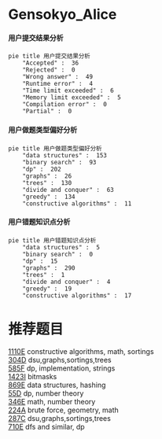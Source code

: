 # Gensokyo_Alice

<!-- tabs:start -->



#### **用户提交结果分析**

```mermaid
pie title 用户提交结果分析
    "Accepted" :  36
    "Rejected" :  0
    "Wrong answer" :  49
    "Runtime error" :  4
    "Time limit exceeded" :  6
    "Memory limit exceeded" :  5
    "Compilation error" :  0
    "Partial" :  0
```

#### **用户做题类型偏好分析**

```mermaid
pie title 用户做题类型偏好分析
    "data structures" :  153
    "binary search" :  93
    "dp" :  202
    "graphs" :  26
    "trees" :  130
    "divide and conquer" :  63
    "greedy" :  134
    "constructive algorithms" :  11
```
#### **用户错题知识点分析**

```mermaid
pie title 用户错题知识点分析
    "data structures" :  5
    "binary search" :  0
    "dp" :  15
    "graphs" :  290
    "trees" :  1
    "divide and conquer" :  4
    "greedy" :  19
    "constructive algorithms" :  17
```



<!-- tabs:end -->
# 推荐题目
[1110E](https://codeforces.com/contest/1110/problem/E)		constructive algorithms,
                        math,
                        sortings		  
[304D](https://codeforces.com/contest/304/problem/D)		dsu,graphs,sortings,trees		  
[585F](https://codeforces.com/contest/585/problem/F)		dp,
                        implementation,
                        strings		  
[1423I](https://codeforces.com/contest/1423/problem/I)		bitmasks		  
[869E](https://codeforces.com/contest/869/problem/E)		data structures,
                        hashing		  
[55D](https://codeforces.com/contest/55/problem/D)		dp,
                        number theory		  
[346E](https://codeforces.com/contest/346/problem/E)		math,
                        number theory		  
[224A](https://codeforces.com/contest/224/problem/A)		brute force,
                        geometry,
                        math		  
[287C](https://codeforces.com/contest/287/problem/C)		dsu,graphs,sortings,trees		  
[710E](https://codeforces.com/contest/710/problem/E)		dfs and similar,
                        dp		  
